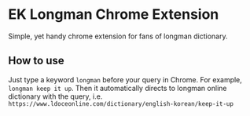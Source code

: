 # EK Longman Chrome Extension
Simple, yet handy chrome extension for fans of longman dictionary.

## How to use
Just type a keyword `longman` before your query in Chrome.
For example, `longman keep it up`. Then it automatically directs to longman online dictionary with the query, i.e. `https://www.ldoceonline.com/dictionary/english-korean/keep-it-up`
